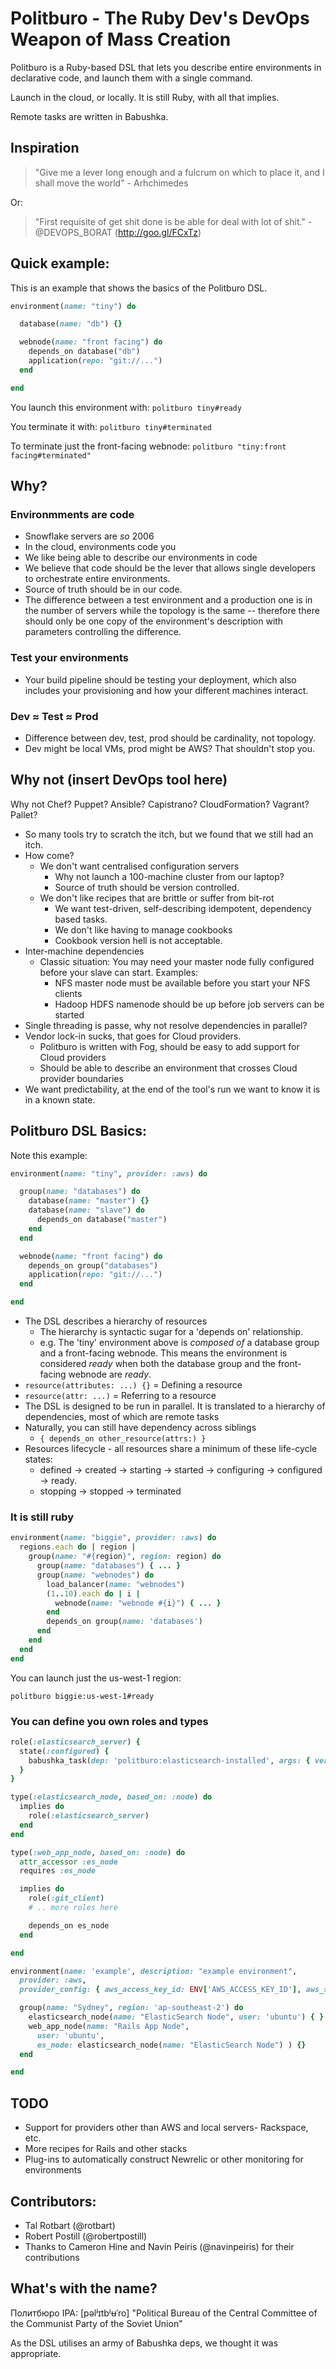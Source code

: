 Politburo - The Ruby Dev's DevOps Weapon of Mass Creation
================================================================

Politburo is a Ruby-based DSL that lets you describe entire environments in 
declarative code, and launch them with a single command. 

Launch in the cloud, or locally. It is still Ruby, with all that implies.

Remote tasks are written in Babushka.

Inspiration
-------------

> "Give me a lever long enough and a fulcrum on which to place it, 
> and I shall move the world" - Arhchimedes

Or:

> "First requisite of get shit done is be
>          able for deal with lot of shit." - @DEVOPS_BORAT (http://goo.gl/FCxTz)

Quick example:
-------------

This is an example that shows the basics of the Politburo DSL.

```ruby
environment(name: "tiny") do

  database(name: "db") {}

  webnode(name: "front facing") do
    depends_on database("db")
    application(repo: "git://...")
  end

end
```

You launch this environment with:
```politburo tiny#ready```

You terminate it with:
```politburo tiny#terminated```

To terminate just the front-facing webnode:
```politburo "tiny:front facing#terminated"```

Why?
-------------

### Environmments are code ###

* Snowflake servers are _so_ 2006
* In the cloud, environments code you
* We like being able to describe our environments in code
* We believe that code should be the lever that allows single developers to orchestrate entire environments.
* Source of truth should be in our code.
* The difference between a test environment and a production one is
  in the number of servers while the topology is the same -- 
  therefore there should only be one copy of the environment's description with
  parameters controlling the difference.

### Test your environments ###

* Your build pipeline should be testing your deployment, which also includes your provisioning and how your different machines interact.

### Dev ≈ Test ≈ Prod ###

* Difference between dev, test, prod should be cardinality, not topology.
* Dev might be local VMs, prod might be AWS? That shouldn't stop you.

Why not (insert DevOps tool here)
-------------

Why not Chef? Puppet? Ansible? Capistrano? CloudFormation? Vagrant? Pallet? 

* So many tools try to scratch the itch, but we found that we still had an itch.
* How come? 
  * We don't want centralised configuration servers
    * Why not launch a 100-machine cluster from our laptop?
    * Source of truth should be version controlled.
  * We don't like recipes that are brittle or suffer from bit-rot
    * We want test-driven, self-describing idempotent, dependency based tasks.
    * We don't like having to manage cookbooks
    * Cookbook version hell is not acceptable.
* Inter-machine dependencies
  * Classic situation: You may need your master node fully configured before your slave can start. Examples:
    * NFS master node must be available before you start your NFS clients
    * Hadoop HDFS namenode should be up before job servers can be started
* Single threading is passe, why not resolve dependencies in parallel?
* Vendor lock-in sucks, that goes for Cloud providers.
  * Politburo is written with Fog, should be easy to add support for Cloud providers
  * Should be able to describe an environment that crosses Cloud provider boundaries
* We want predictability, at the end of the tool's run we want to know
  it is in a known state.

Politburo DSL Basics:
---------------------

Note this example:
```ruby
environment(name: "tiny", provider: :aws) do

  group(name: "databases") do
    database(name: "master") {}
    database(name: "slave") do
      depends_on database("master")
    end
  end

  webnode(name: "front facing") do
    depends_on group("databases")
    application(repo: "git://...")
  end

end
```

* The DSL describes a hierarchy of resources
  * The hierarchy is syntactic sugar for a 'depends on' relationship.
  * e.g. The 'tiny' environment above is _composed of_ a database group and a front-facing webnode. This means the environment is considered _ready_ when both the database group and the front-facing webnode are _ready_.
* ```resource(attributes: ...) {}``` = Defining a resource
* ```resource(attr: ...)``` = Referring to a resource
* The DSL is designed to be run in parallel. It is translated to
  a hierarchy of dependencies, most of which are remote tasks
* Naturally, you can still have dependency across siblings
  * ```{ depends_on other_resource(attrs:) }```
* Resources lifecycle - all resources share a minimum of these life-cycle states: 
  * defined -> created -> starting -> started -> configuring -> configured -> ready. 
  * stopping -> stopped -> terminated

### It is still ruby ###

```ruby
environment(name: "biggie", provider: :aws) do
  regions.each do | region |
    group(name: "#{region}", region: region) do
      group(name: "databases") { ... }
      group(name: "webnodes") do
        load_balancer(name: "webnodes")
        (1..10).each do | i | 
          webnode(name: "webnode #{i}") { ... }
        end
        depends_on group(name: 'databases')
      end
    end
  end
end
```

You can launch just the us-west-1 region:

```politburo biggie:us-west-1#ready```

### You can define you own roles and types ###

```ruby
role(:elasticsearch_server) {
  state(:configured) {
    babushka_task(dep: 'politburo:elasticsearch-installed', args: { version: "0.20.5", port: 9200, cluster_name: environment({}).name }) { }
  } 
}

type(:elasticsearch_node, based_on: :node) do
  implies do
    role(:elasticsearch_server)
  end
end

type(:web_app_node, based_on: :node) do
  attr_accessor :es_node
  requires :es_node

  implies do
    role(:git_client)
    # .. more roles here

    depends_on es_node
  end

end

environment(name: 'example', description: "example environment",
  provider: :aws, 
  provider_config: { aws_access_key_id: ENV['AWS_ACCESS_KEY_ID'], aws_secret_access_key: ENV['AWS_SECRET_ACCESS_KEY'] } ) do

  group(name: "Sydney", region: 'ap-southeast-2') do
    elasticsearch_node(name: "ElasticSearch Node", user: 'ubuntu') { }
    web_app_node(name: "Rails App Node", 
      user: 'ubuntu', 
      es_node: elasticsearch_node(name: "ElasticSearch Node") ) {}
  end

end
```

TODO
-------------

* Support for providers other than AWS and local servers- Rackspace, etc.
* More recipes for Rails and other stacks
* Plug-ins to automatically construct Newrelic or other monitoring for environments

Contributors:
-------------
* Tal Rotbart (@rotbart)
* Robert Postill (@robertpostill)
* Thanks to Cameron Hine and Navin Peiris (@navinpeiris) for their contributions

What's with the name?
-------------
Политбюро IPA: [pəlʲɪtbʲʉˈro]
"Political Bureau of the Central Committee of the Communist Party of the Soviet Union"

As the DSL utilises an army of Babushka deps, we thought it was appropriate.

